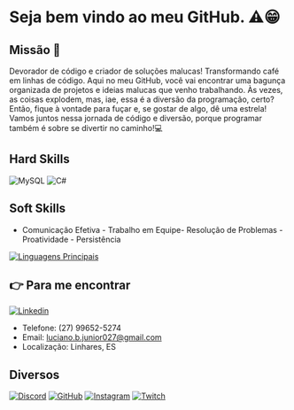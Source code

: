 # Seja bem vindo ao meu GitHub. ⚠😁

## Missão 🚀

Devorador de código e criador de soluções malucas! Transformando café em linhas de código. Aqui no meu GitHub, você vai encontrar uma bagunça organizada de projetos e ideias malucas que venho trabalhando. Às vezes, as coisas explodem, mas, iae, essa é a diversão da programação, certo? Então, fique à vontade para fuçar e, se gostar de algo, dê uma estrela! Vamos juntos nessa jornada de código e diversão, porque programar também é sobre se divertir no caminho!💻

## Hard Skills
![MySQL](https://img.shields.io/badge/MySQL-00000F?style=for-the-badge&logo=mysql&logoColor=white
) ![C#](https://img.shields.io/badge/C%23-239120?style=for-the-badge&logo=c-sharp&logoColor=white
) 

## Soft Skills
- Comunicação Efetiva - Trabalho em Equipe- Resolução de Problemas - Proatividade - Persistência

[![Linguagens Principais](https://github-readme-stats.vercel.app/api/top-langs/?username=Luciano-Braga-Junior)](https://github.com/Luciano-Braga-Junior/LP-SistemaRh)

## 👉  Para me encontrar
[![Linkedin](https://img.shields.io/badge/LinkedIn-0077B5?style=for-the-badge&logo=linkedin&logoColor=white)](https://www.linkedin.com/in/luciano-braga-junior-698580237/)

- Telefone: (27) 99652-5274
- Email: luciano.b.junior027@gmail.com
- Localização: Linhares, ES

## Diversos
[![Discord](https://img.shields.io/badge/Discord-7289DA?style=for-the-badge&logo=discord&logoColor=white)](https://discord.com/channels/@me)
[![GitHub](https://img.shields.io/badge/GitHub-100000?style=for-the-badge&logo=github&logoColor=white)](https://github.com/Luciano-Braga-Junior)
[![Instagram](https://img.shields.io/badge/Instagram-E4405F?style=for-the-badge&logo=instagram&logoColor=white)](https://www.instagram.com/lucianojunior_027/)
[![Twitch](https://img.shields.io/badge/Twitch-9146FF?style=for-the-badge&logo=twitch&logoColor=white)](https://www.twitch.tv/coop_dark)


